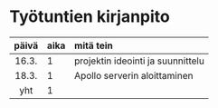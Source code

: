 # Työtuntien kirjanpito
| päivä | aika | mitä tein  |
| :----:|:-----| :-----|
| 16.3. | 1    | projektin ideointi ja suunnittelu |
| 18.3. | 1    | Apollo serverin aloittaminen |
| yht   | 1   | 
